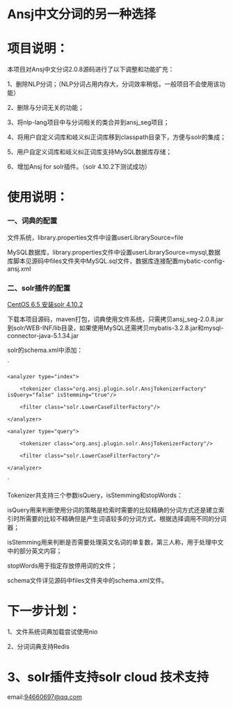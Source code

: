 Ansj中文分词的另一种选择
=========
项目说明：
===

本项目对Ansj中文分词2.0.8源码进行了以下调整和功能扩充：

1、删除NLP分词；（NLP分词占用内存大，分词效率稍低，一般项目不会使用该功能）

2、删除与分词无关的功能；

3、将nlp-lang项目中与分词相关的类合并到ansj_seg项目；

4、将用户自定义词库和岐义纠正词库移到classpath目录下，方便与solr的集成；

5、用户自定义词库和岐义纠正词库支持MySQL数据库存储；

6、增加Ansj for solr插件。（solr 4.10.2下测试成功）

使用说明：
====
### 一、词典的配置
文件系统，library.properties文件中设置userLibrarySource=file

MySQL数据库，library.properties文件中设置userLibrarySource=mysql,数据库脚本见源码中files文件夹中MySQL.sql文件，数据库连接配置mybatic-config-ansj.xml

### 二、solr插件的配置
[CentOS 6.5 安装solr 4.10.2](https://github.com/Lewis-Liu-001/ansj_segx/wiki/CentOS-6.5%E4%B8%8ASolr4.10.2%E5%AE%89%E8%A3%85%E8%BF%87%E7%A8%8B)

下载本项目源码，maven打包，词典使用文件系统，只需拷贝ansj_seg-2.0.8.jar到solr/WEB-INF/lib目录，如果使用MySQL还需拷贝mybatis-3.2.8.jar和mysql-connector-java-5.1.34.jar

solr的schema.xml中添加：

`<fieldType name="text_ansj" class="solr.TextField" positionIncrementGap="100">

    <analyzer type="index">
    
        <tokenizer class="org.ansj.plugin.solr.AnsjTokenizerFactory" isQuery="false" isStemming="true"/>
        
        <filter class="solr.LowerCaseFilterFactory"/>
        
    </analyzer>
    
    <analyzer type="query">
    
        <tokenizer class="org.ansj.plugin.solr.AnsjTokenizerFactory"/>
        
        <filter class="solr.LowerCaseFilterFactory"/>
        
    </analyzer>
    
</fieldType>`

Tokenizer共支持三个参数isQuery，isStemming和stopWords：

isQuery用来判断使用分词的策略是检索时需要的比较精确的分词方式还是建立索引时所需要的比较不精确但是产生词语较多的分词方式，根据选择调用不同的分词器；

isStemming用来判断是否需要处理英文名词的单复数，第三人称，用于处理中文中的部分英文内容；

stopWords用于指定存放停用词的文件；

schema文件详见源码中files文件夹中的schema.xml文件。

下一步计划：
====
1、文件系统词典加载尝试使用nio

2、分词词典支持Redis

3、solr插件支持solr cloud
技术支持
===
email:94660697@qq.com
